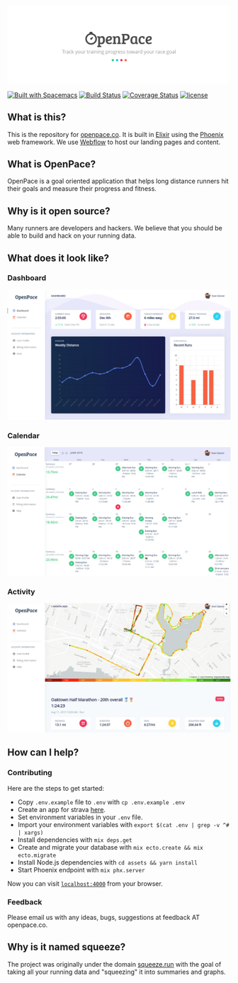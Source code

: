 ![OpenPace](https://github.com/edance/art/blob/master/squeeze/repo-banner.png)

[![Built with Spacemacs](https://cdn.rawgit.com/syl20bnr/spacemacs/442d025779da2f62fc86c2082703697714db6514/assets/spacemacs-badge.svg)](http://spacemacs.org)
[![Build Status](https://travis-ci.org/edance/squeeze.svg?branch=master)](https://travis-ci.org/edance/squeeze)
[![Coverage Status](https://coveralls.io/repos/github/edance/squeeze/badge.svg?branch=master)](https://coveralls.io/github/edance/squeeze?branch=master)
[![license](https://img.shields.io/github/license/edance/squeeze.svg)](https://github.com/edance/squeeze/blob/master/LICENSE.md)

## What is this?

This is the repository for [openpace.co](https://www.openpace.co).
It is built in [Elixir](http://elixir-lang.org/) using the [Phoenix](http://www.phoenixframework.org/) web framework.
We use [Webflow](https://webflow.com) to host our landing pages and content.

## What is OpenPace?

OpenPace is a goal oriented application that helps long distance runners hit their goals and measure their progress and fitness.

## Why is it open source?

Many runners are developers and hackers.
We believe that you should be able to build and hack on your running data.

## What does it look like?

### Dashboard
![Dashboard](https://github.com/edance/art/blob/master/squeeze/screenshots/dashboard.jpg)

### Calendar
![Calendar](https://github.com/edance/art/blob/master/squeeze/screenshots/calendar.jpg)

### Activity
![Activity](https://github.com/edance/art/blob/master/squeeze/screenshots/activity.jpg)

## How can I help?

### Contributing

Here are the steps to get started:

  * Copy `.env.example` file to `.env` with `cp .env.example .env`
  * Create an app for strava [here](https://developers.strava.com).
  * Set environment variables in your `.env` file.
  * Import your environment variables with `export $(cat .env | grep -v ^# | xargs)`
  * Install dependencies with `mix deps.get`
  * Create and migrate your database with `mix ecto.create && mix ecto.migrate`
  * Install Node.js dependencies with `cd assets && yarn install`
  * Start Phoenix endpoint with `mix phx.server`

Now you can visit [`localhost:4000`](http://localhost:4000) from your browser.

### Feedback

Please email us with any ideas, bugs, suggestions at feedback AT openpace.co.

## Why is it named squeeze?

The project was originally under the domain [squeeze.run](https://squeeze.run) with the goal of taking all your running data and "squeezing" it into summaries and graphs.

